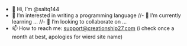 - 👋 Hi, I’m @saltq144
- 👀 I’m interested in writing a programming language
//- 🌱 I’m currently learning ...
//- 💞️ I’m looking to collaborate on ...
- 📫 How to reach me: support@creationship27.com (i check once a month at best, apologies for wierd site name)

<!---
saltq144/saltq144 is a ✨ special ✨ repository because its `README.md` (this file) appears on your GitHub profile.
You can click the Preview link to take a look at your changes.
--->
